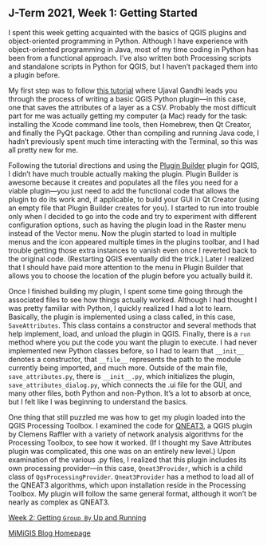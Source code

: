 
## J-Term 2021, Week 1: Getting Started

I spent this week getting acquainted with the basics of QGIS plugins and object-oriented programming in Python. Although I have experience with object-oriented programming in Java, most of my time coding in Python has been from a functional approach. I’ve also written both Processing scripts and standalone scripts in Python for QGIS, but I haven’t packaged them into a plugin before.

My first step was to follow [this tutorial](https://www.qgistutorials.com/en/docs/3/building_a_python_plugin.html) where Ujaval Gandhi leads you through the process of writing a basic QGIS Python plugin—in this case, one that saves the attributes of a layer as a CSV. Probably the most difficult part for me was actually getting my computer (a Mac) ready for the task: installing the Xcode command line tools, then Homebrew, then Qt Creator, and finally the PyQt package. Other than compiling and running Java code, I hadn’t previously spent much time interacting with the Terminal, so this was all pretty new for me.

Following the tutorial directions and using the [Plugin Builder](https://github.com/g-sherman/Qgis-Plugin-Builder) plugin for QGIS, I didn’t have much trouble actually making the plugin. Plugin Builder is awesome because it creates and populates all the files you need for a viable plugin—you just need to add the functional code that allows the plugin to do its work and, if applicable, to build your GUI in Qt Creator (using an empty file that Plugin Builder creates for you). I started to run into trouble only when I decided to go into the code and try to experiment with different configuration options, such as having the plugin load in the Raster menu instead of the Vector menu. Now the plugin started to load in multiple menus and the icon appeared multiple times in the plugins toolbar, and I had trouble getting those extra instances to vanish even once I reverted back to the original code. (Restarting QGIS eventually did the trick.) Later I realized that I should have paid more attention to the menu in Plugin Builder that allows you to choose the location of the plugin before you actually build it.

Once I finished building my plugin, I spent some time going through the associated files to see how things actually worked. Although I had thought I was pretty familiar with Python, I quickly realized I had a lot to learn. Basically, the plugin is implemented using a class called, in this case, `SaveAttributes`. This class contains a constructor and several methods that help implement, load, and unload the plugin in QGIS. Finally, there is a `run` method where you put the code you want the plugin to execute. I had never implemented new Python classes before, so I had to learn that `__init__` denotes a constructor, that `__file__` represents the path to the module currently being imported, and much more. Outside of the main file, `save_attributes.py`, there is `__init__.py`, which initializes the plugin, `save_attributes_dialog.py`, which connects the .ui file for the GUI, and many other files, both Python and non-Python. It’s a lot to absorb at once, but I felt like I was beginning to understand the basics.

One thing that still puzzled me was how to get my plugin loaded into the QGIS Processing Toolbox. I examined the code for [QNEAT3](https://root676.github.io/), a QGIS plugin by Clemens Raffler with a variety of network analysis algorithms for the Processing Toolbox, to see how it worked. (If I thought my Save Attributes plugin was complicated, this one was on an entirely new level.) Upon examination of the various .py files, I realized that this plugin includes its own processing provider—in this case, `Qneat3Provider`, which is a child class of `QgsProcessingProvider`. `Qneat3Provider` has a method to load all of the QNEAT3 algorithms, which upon installation reside in the Processing Toolbox. My plugin will follow the same general format, although it won’t be nearly as complex as QNEAT3.    

[Week 2: Getting `Group By` Up and Running](https://majacannavo.github.io/jterm21week2)

[MiMiGIS Blog Homepage](https://majacannavo.github.io/jterm21main)
